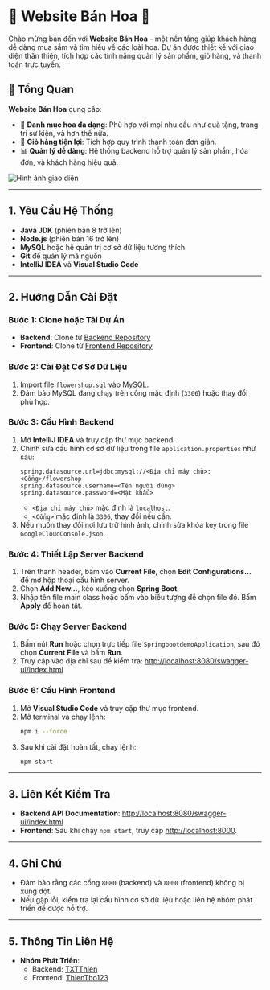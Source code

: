 
# 🌺 Website Bán Hoa 🌷

Chào mừng bạn đến với **Website Bán Hoa** - một nền tảng giúp khách hàng dễ dàng mua sắm và tìm hiểu về các loài hoa. Dự án được thiết kế với giao diện thân thiện, tích hợp các tính năng quản lý sản phẩm, giỏ hàng, và thanh toán trực tuyến.

## 🎨 Tổng Quan
**Website Bán Hoa** cung cấp:
- 🌼 **Danh mục hoa đa dạng**: Phù hợp với mọi nhu cầu như quà tặng, trang trí sự kiện, và hơn thế nữa.
- 🛒 **Giỏ hàng tiện lợi**: Tích hợp quy trình thanh toán đơn giản.
- 📊 **Quản lý dễ dàng**: Hệ thống backend hỗ trợ quản lý sản phẩm, hóa đơn, và khách hàng hiệu quả.

![Hình ảnh giao diện](https://drive.google.com/uc?id=1-W4NtWlcNTchihlsT6n9HBRm0USlp2Lp)

---

## 1. Yêu Cầu Hệ Thống

- **Java JDK** (phiên bản 8 trở lên)  
- **Node.js** (phiên bản 16 trở lên)  
- **MySQL** hoặc hệ quản trị cơ sở dữ liệu tương thích  
- **Git** để quản lý mã nguồn  
- **IntelliJ IDEA** và **Visual Studio Code**  

---

## 2. Hướng Dẫn Cài Đặt

### Bước 1: Clone hoặc Tải Dự Án
- **Backend**: Clone từ [Backend Repository](https://github.com/TXTThien/FlowerShop.git)
- **Frontend**: Clone từ [Frontend Repository](https://github.com/ThienTho123/frontend-flower.git)

### Bước 2: Cài Đặt Cơ Sở Dữ Liệu
1. Import file `flowershop.sql` vào MySQL.
2. Đảm bảo MySQL đang chạy trên cổng mặc định (`3306`) hoặc thay đổi phù hợp.

### Bước 3: Cấu Hình Backend
1. Mở **IntelliJ IDEA** và truy cập thư mục backend.
2. Chỉnh sửa cấu hình cơ sở dữ liệu trong file `application.properties` như sau:
    ```properties
    spring.datasource.url=jdbc:mysql://<Địa chỉ máy chủ>:<Cổng>/flowershop
    spring.datasource.username=<Tên người dùng>
    spring.datasource.password=<Mật khẩu>
    ```
    - `<Địa chỉ máy chủ>` mặc định là `localhost`.
    - `<Cổng>` mặc định là `3306`, thay đổi nếu cần.
3. Nếu muốn thay đổi nơi lưu trữ hình ảnh, chỉnh sửa khóa key trong file `GoogleCloudConsole.json`.

### Bước 4: Thiết Lập Server Backend
1. Trên thanh header, bấm vào **Current File**, chọn **Edit Configurations…** để mở hộp thoại cấu hình server.
2. Chọn **Add New…**, kéo xuống chọn **Spring Boot**.
3. Nhập tên file main class hoặc bấm vào biểu tượng để chọn file đó. Bấm **Apply** để hoàn tất.

### Bước 5: Chạy Server Backend
1. Bấm nút **Run** hoặc chọn trực tiếp file `SpringbootdemoApplication`, sau đó chọn **Current File** và bấm **Run**.
2. Truy cập vào địa chỉ sau để kiểm tra:
   [http://localhost:8080/swagger-ui/index.html](http://localhost:8080/swagger-ui/index.html)

### Bước 6: Cấu Hình Frontend
1. Mở **Visual Studio Code** và truy cập thư mục frontend.
2. Mở terminal và chạy lệnh:
    ```bash
    npm i --force
    ```
3. Sau khi cài đặt hoàn tất, chạy lệnh:
    ```bash
    npm start
    ```

---

## 3. Liên Kết Kiểm Tra
- **Backend API Documentation**: [http://localhost:8080/swagger-ui/index.html](http://localhost:8080/swagger-ui/index.html)
- **Frontend**: Sau khi chạy `npm start`, truy cập [http://localhost:8000](http://localhost:8000).

---

## 4. Ghi Chú
- Đảm bảo rằng các cổng `8080` (backend) và `8000` (frontend) không bị xung đột.
- Nếu gặp lỗi, kiểm tra lại cấu hình cơ sở dữ liệu hoặc liên hệ nhóm phát triển để được hỗ trợ.

---

## 5. Thông Tin Liên Hệ
- **Nhóm Phát Triển**:
  - Backend: [TXTThien](https://github.com/TXTThien)
  - Frontend: [ThienTho123](https://github.com/ThienTho123)
